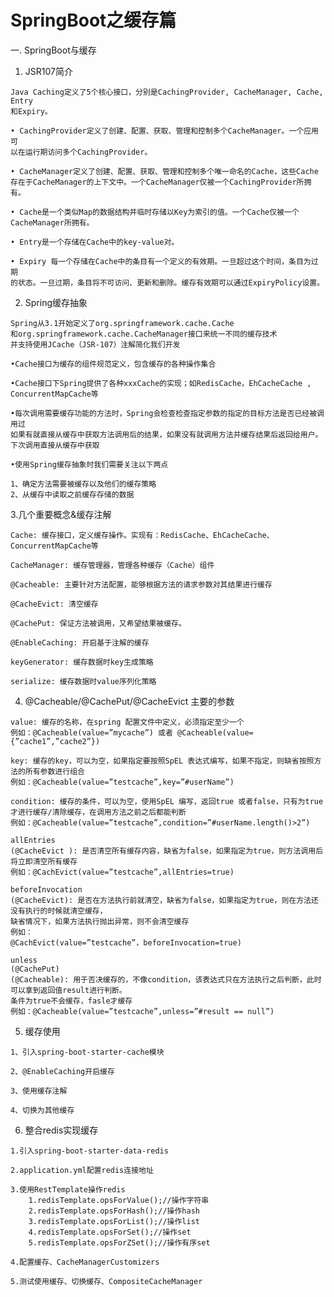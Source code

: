# SpringBoot之缓存篇

一. SpringBoot与缓存
  
  1. JSR107简介
    
    Java Caching定义了5个核心接口，分别是CachingProvider, CacheManager, Cache, Entry
    和Expiry。
    
    • CachingProvider定义了创建、配置、获取、管理和控制多个CacheManager。一个应用可
    以在运行期访问多个CachingProvider。
    
    • CacheManager定义了创建、配置、获取、管理和控制多个唯一命名的Cache，这些Cache
    存在于CacheManager的上下文中。一个CacheManager仅被一个CachingProvider所拥有。
    
    • Cache是一个类似Map的数据结构并临时存储以Key为索引的值。一个Cache仅被一个
    CacheManager所拥有。
    
    • Entry是一个存储在Cache中的key-value对。
    
    • Expiry 每一个存储在Cache中的条目有一个定义的有效期。一旦超过这个时间，条目为过期
    的状态。一旦过期，条目将不可访问、更新和删除。缓存有效期可以通过ExpiryPolicy设置。
  
  2. Spring缓存抽象
    
    Spring从3.1开始定义了org.springframework.cache.Cache
    和org.springframework.cache.CacheManager接口来统一不同的缓存技术
    并支持使用JCache（JSR-107）注解简化我们开发
    
    •Cache接口为缓存的组件规范定义，包含缓存的各种操作集合
    
    •Cache接口下Spring提供了各种xxxCache的实现；如RedisCache，EhCacheCache , ConcurrentMapCache等
    
    •每次调用需要缓存功能的方法时，Spring会检查检查指定参数的指定的目标方法是否已经被调用过
    如果有就直接从缓存中获取方法调用后的结果，如果没有就调用方法并缓存结果后返回给用户。下次调用直接从缓存中获取
    
    •使用Spring缓存抽象时我们需要关注以下两点
    
    1、确定方法需要被缓存以及他们的缓存策略
    2、从缓存中读取之前缓存存储的数据
  
  3.几个重要概念&缓存注解
    
    Cache: 缓存接口，定义缓存操作。实现有：RedisCache、EhCacheCache、ConcurrentMapCache等
    
    CacheManager: 缓存管理器，管理各种缓存（Cache）组件
    
    @Cacheable: 主要针对方法配置，能够根据方法的请求参数对其结果进行缓存
    
    @CacheEvict: 清空缓存
    
    @CachePut: 保证方法被调用，又希望结果被缓存。
    
    @EnableCaching: 开启基于注解的缓存
    
    keyGenerator: 缓存数据时key生成策略
    
    serialize: 缓存数据时value序列化策略
    
  4. @Cacheable/@CachePut/@CacheEvict 主要的参数
    
    value: 缓存的名称，在spring 配置文件中定义，必须指定至少一个
    例如：@Cacheable(value=”mycache”) 或者 @Cacheable(value={”cache1”,”cache2”})
    
    key: 缓存的key，可以为空，如果指定要按照SpEL 表达式编写，如果不指定，则缺省按照方法的所有参数进行组合
    例如：@Cacheable(value=”testcache”,key=”#userName”)
    
    condition: 缓存的条件，可以为空，使用SpEL 编写，返回true 或者false，只有为true 才进行缓存/清除缓存，在调用方法之前之后都能判断
    例如：@Cacheable(value=”testcache”,condition=”#userName.length()>2”)
    
    allEntries
    (@CacheEvict ): 是否清空所有缓存内容，缺省为false，如果指定为true，则方法调用后将立即清空所有缓存
    例如：@CachEvict(value=”testcache”,allEntries=true)
    
    beforeInvocation
    (@CacheEvict): 是否在方法执行前就清空，缺省为false，如果指定为true，则在方法还没有执行的时候就清空缓存，
    缺省情况下，如果方法执行抛出异常，则不会清空缓存
    例如：
    @CachEvict(value=”testcache”，beforeInvocation=true)
    
    unless
    (@CachePut)
    (@Cacheable): 用于否决缓存的，不像condition，该表达式只在方法执行之后判断，此时可以拿到返回值result进行判断。
    条件为true不会缓存，fasle才缓存
    例如：@Cacheable(value=”testcache”,unless=”#result == null”)
  
  5. 缓存使用
    
    1、引入spring-boot-starter-cache模块
    
    2、@EnableCaching开启缓存
    
    3、使用缓存注解
    
    4、切换为其他缓存
    
  6. 整合redis实现缓存
    
    1.引入spring-boot-starter-data-redis
    
    2.application.yml配置redis连接地址
    
    3.使用RestTemplate操作redis
        1.redisTemplate.opsForValue();//操作字符串
        2.redisTemplate.opsForHash();//操作hash
        3.redisTemplate.opsForList();//操作list
        4.redisTemplate.opsForSet();//操作set
        5.redisTemplate.opsForZSet();//操作有序set
        
    4.配置缓存、CacheManagerCustomizers
    
    5.测试使用缓存、切换缓存、CompositeCacheManager

